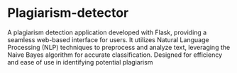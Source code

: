 # Plagiarism-detector
A plagiarism detection application developed with Flask, providing a seamless web-based interface for users. It utilizes Natural Language Processing (NLP) techniques to preprocess and analyze text, leveraging the Naive Bayes algorithm for accurate classification. Designed for efficiency and ease of use in identifying potential plagiarism
